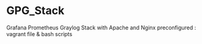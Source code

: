 # GPG_Stack
Grafana Prometheus Graylog Stack with Apache and Nginx preconfigured : vagrant file &amp; bash scripts 
